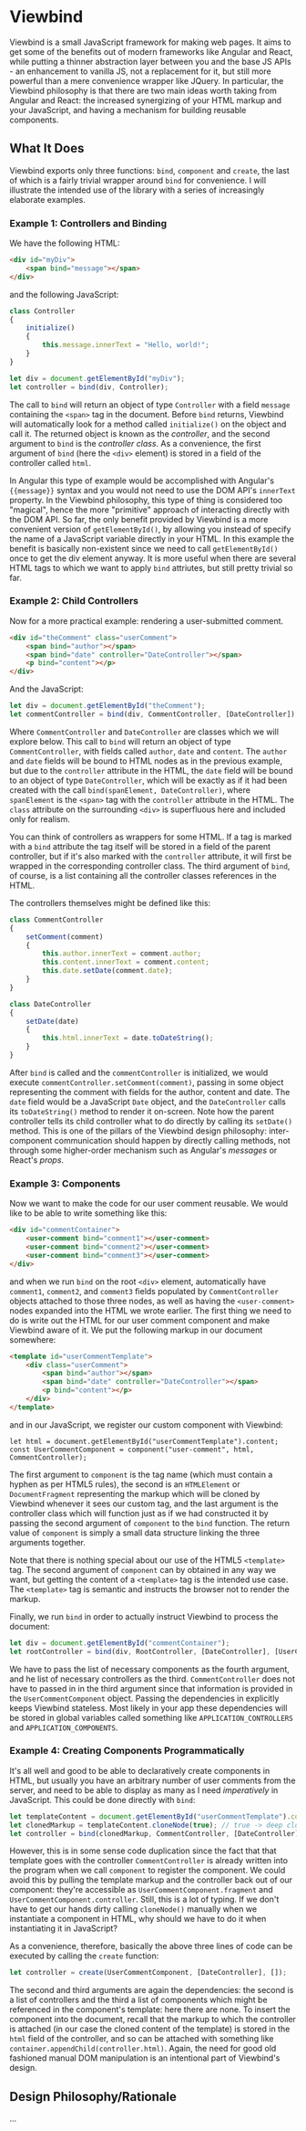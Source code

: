 # Viewbind

Viewbind is a small JavaScript framework for making web pages. It aims to get some of the benefits out of modern frameworks like Angular and React, while putting a thinner abstraction layer between you and the base JS APIs - an enhancement to vanilla JS, not a replacement for it, but still more powerful than a mere convenience wrapper like JQuery. In particular, the Viewbind philosophy is that there are two main ideas worth taking from Angular and React: the increased synergizing of your HTML markup and your JavaScript, and having a mechanism for building reusable components.

## What It Does

Viewbind exports only three functions: `bind`, `component` and `create`, the last of which is a fairly trivial wrapper around `bind` for convenience. I will illustrate the intended use of the library with a series of increasingly elaborate examples.

### Example 1: Controllers and Binding

We have the following HTML:

```html
<div id="myDiv">
    <span bind="message"></span>
</div>
```

and the following JavaScript:

```javascript
class Controller
{
    initialize()
    {
        this.message.innerText = "Hello, world!";
    }
}

let div = document.getElementById("myDiv");
let controller = bind(div, Controller);
```

The call to `bind` will return an object of type `Controller` with a field `message` containing the `<span>` tag in the document. Before `bind` returns, Viewbind will automatically look for a method called `initialize()` on the object and call it. The returned object is known as the *controller*, and the second argument to `bind` is the *controller class*. As a convenience, the first argument of `bind` (here the `<div>` element) is stored in a field of the controller called `html`.

In Angular this type of example would be accomplished with Angular's `{{message}}` syntax and you would not need to use the DOM API's `innerText` property. In the Viewbind philosophy, this type of thing is considered too "magical", hence the more "primitive" approach of interacting directly with the DOM API. So far, the only benefit provided by Viewbind is a more convenient version of `getElementById()`, by allowing you instead of specify the name of a JavaScript variable directly in your HTML. In this example the benefit is basically non-existent since we need to call `getElementById()` once to get the div element anyway. It is more useful when there are several HTML tags to which we want to apply `bind` attriutes, but still pretty trivial so far.

### Example 2: Child Controllers

Now for a more practical example: rendering a user-submitted comment.

```html
<div id="theComment" class="userComment">
    <span bind="author"></span>
    <span bind="date" controller="DateController"></span>
    <p bind="content"></p>
</div>
```

And the JavaScript:

```javascript
let div = document.getElementById("theComment");
let commentController = bind(div, CommentController, [DateController]);
```

Where `CommentController` and `DateController` are classes which we will explore below. This call to `bind` will return an object of type `CommentController`, with fields called `author`, `date` and `content`. The `author` and `date` fields will be bound to HTML nodes as in the previous example, but due to the `controller` attribute in the HTML, the `date` field will be bound to an object of type `DateController`, which will be exactly as if it had been created with the call `bind(spanElement, DateController)`, where `spanElement` is the `<span>` tag with the `controller` attribute in the HTML. The `class` attribute on the surrounding `<div>` is superfluous here and included only for realism.

You can think of controllers as wrappers for some HTML. If a tag is marked with a `bind` attribute the tag itself will be stored in a field of the parent controller, but if it's also marked with the `controller` attribute, it will first be wrapped in the corresponding controller class. The third argument of `bind`, of course, is a list containing all the controller classes references in the HTML.

The controllers themselves might be defined like this:

```javascript
class CommentController
{
    setComment(comment)
    {
        this.author.innerText = comment.author;
        this.content.innerText = comment.content;
        this.date.setDate(comment.date);
    }
}

class DateController
{
    setDate(date)
    {
        this.html.innerText = date.toDateString();
    }
}
```

After `bind` is called and the `commentController` is initialized, we would execute `commentController.setComment(comment)`, passing in some object representing the comment with fields for the author, content and date. The `date` field would be a JavaScript `Date` object, and the `DateController` calls its `toDateString()` method to render it on-screen. Note how the parent controller tells its child controller what to do directly by calling its `setDate()` method. This is one of the pillars of the Viewbind design philosophy: inter-component communication should happen by directly calling methods, not through some higher-order mechanism such as Angular's *messages* or React's *props*.

### Example 3: Components

Now we want to make the code for our user comment reusable. We would like to be able to write something like this:

```html
<div id="commentContainer">
    <user-comment bind="comment1"></user-comment>
    <user-comment bind="comment2"></user-comment>
    <user-comment bind="comment3"></user-comment>
</div>
```

and when we run `bind` on the root `<div>` element, automatically have `comment1`, `comment2`, and `comment3` fields populated by `CommentController` objects attached to those three nodes, as well as having the `<user-comment>` nodes expanded into the HTML we wrote earlier. The first thing we need to do is write out the HTML for our user comment component and make Viewbind aware of it. We put the following markup in our document somewhere:

```html
<template id="userCommentTemplate">
    <div class="userComment">
        <span bind="author"></span>
        <span bind="date" controller="DateController"></span>
        <p bind="content"></p>
    </div>
</template>
```

and in our JavaScript, we register our custom component with Viewbind:

```
let html = document.getElementById("userCommentTemplate").content;
const UserCommentComponent = component("user-comment", html, CommentController);
```

The first argument to `component` is the tag name (which must contain a hyphen as per HTML5 rules), the second is an `HTMLElement` or `DocumentFragment` representing the markup which will be cloned by Viewbind whenever it sees our custom tag, and the last argument is the controller class which will function just as if we had constructed it by passing the second argument of `component` to the `bind` function. The return value of `component` is simply a small data structure linking the three arguments together.

Note that there is nothing special about our use of the HTML5 `<template>` tag. The second argument of `component` can by obtained in any way we want, but getting the content of a `<template>` tag is the intended use case. The `<template>` tag is semantic and instructs the browser not to render the markup.

Finally, we run `bind` in order to actually instruct Viewbind to process the document:

```javascript
let div = document.getElementById("commentContainer");
let rootController = bind(div, RootController, [DateController], [UserCommentComponent]);
```

We have to pass the list of necessary components as the fourth argument, and he list of necessary controllers as the third. `CommentController` does not have to passed in in the third argument since that information is provided in the `UserCommentComponent` object. Passing the dependencies in explicitly keeps Viewbind stateless. Most likely in your app these dependencies will be stored in global variables called something like `APPLICATION_CONTROLLERS` and `APPLICATION_COMPONENTS`.

### Example 4: Creating Components Programmatically

It's all well and good to be able to declaratively create components in HTML, but usually you have an arbitrary number of user comments from the server, and need to be able to display as many as I need  *imperatively* in JavaScript. This could be done directly with `bind`:

```javascript
let templateContent = document.getElementById("userCommentTemplate").content;
let clonedMarkup = templateContent.cloneNode(true); // true -> deep clone
let controller = bind(clonedMarkup, CommentController, [DateController]);
```

However, this is in some sense code duplication since the fact that that template goes with the controller `CommentController` is already written into the program when we call `component` to register the component. We could avoid this by pulling the template markup and the controller back out of our component: they're accessible as `UserCommentComponent.fragment` and `UserCommentComponent.controller`. Still, this is a lot of typing. If we don't have to get our hands dirty calling `cloneNode()` manually when we instantiate a component in HTML, why should we have to do it when instantiating it in JavaScript?

As a convenience, therefore, basically the above three lines of code can be executed by calling the `create` function:

```javascript
let controller = create(UserCommentComponent, [DateController], []);
```

The second and third arguments are again the dependencies: the second is a list of controllers and the third a list of components which might be referenced in the component's template: here there are none. To insert the component into the document, recall that the markup to which the controller is attached (in our case the cloned content of the template) is stored in the `html` field of the controller, and so can be attached with something like `container.appendChild(controller.html)`. Again, the need for good old fashioned manual DOM manipulation is an intentional part of Viewbind's design.

## Design Philosophy/Rationale

...